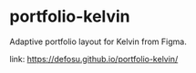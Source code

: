 # portfolio-kelvin
Adaptive portfolio layout for Kelvin from Figma.

link: https://defosu.github.io/portfolio-kelvin/